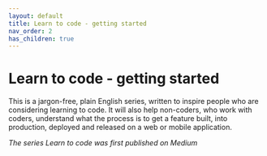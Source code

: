 ```yaml
---
layout: default
title: Learn to code - getting started
nav_order: 2
has_children: true
---
```


# Learn to code - getting started

This is a jargon-free, plain English series, written to inspire people who are considering learning to code.
It will also help non-coders, who work with coders, understand what the process is to get a feature built, into production, deployed and released on a web or mobile application.

_The series Learn to code was first published on Medium_